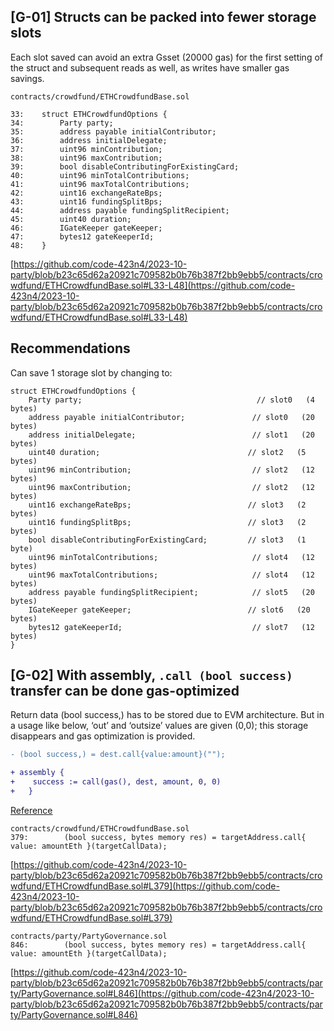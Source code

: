 ## [G-01] Structs can be packed into fewer storage slots
Each slot saved can avoid an extra Gsset (20000 gas) for the first setting of the struct and subsequent reads as well, as writes have smaller gas savings.
````solidity
contracts/crowdfund/ETHCrowdfundBase.sol

33:    struct ETHCrowdfundOptions {
34:        Party party;
35:        address payable initialContributor;
36:        address initialDelegate;
37:        uint96 minContribution;
38:        uint96 maxContribution;
39:        bool disableContributingForExistingCard;
40:        uint96 minTotalContributions;
41:        uint96 maxTotalContributions;
42:        uint16 exchangeRateBps;
43:        uint16 fundingSplitBps;
44:        address payable fundingSplitRecipient;
45:        uint40 duration;
46:        IGateKeeper gateKeeper;
47:        bytes12 gateKeeperId;
48:    }
````
[https://github.com/code-423n4/2023-10-party/blob/b23c65d62a20921c709582b0b76b387f2bb9ebb5/contracts/crowdfund/ETHCrowdfundBase.sol#L33-L48](https://github.com/code-423n4/2023-10-party/blob/b23c65d62a20921c709582b0b76b387f2bb9ebb5/contracts/crowdfund/ETHCrowdfundBase.sol#L33-L48)
## Recommendations
Can save 1 storage slot by changing to:
````solidity
struct ETHCrowdfundOptions {
    Party party;                                       // slot0   (4 bytes)
    address payable initialContributor;               // slot0   (20 bytes)
    address initialDelegate;                          // slot1   (20 bytes)
    uint40 duration;                                 // slot2   (5 bytes)
    uint96 minContribution;                           // slot2   (12 bytes)
    uint96 maxContribution;                           // slot2   (12 bytes)
    uint16 exchangeRateBps;                          // slot3   (2 bytes)
    uint16 fundingSplitBps;                          // slot3   (2 bytes)
    bool disableContributingForExistingCard;         // slot3   (1 byte)
    uint96 minTotalContributions;                     // slot4   (12 bytes)
    uint96 maxTotalContributions;                     // slot4   (12 bytes)
    address payable fundingSplitRecipient;            // slot5   (20 bytes)
    IGateKeeper gateKeeper;                          // slot6   (20 bytes)
    bytes12 gateKeeperId;                             // slot7   (12 bytes)
}
````
## [G-02] With assembly, `.call (bool success)` transfer can be done gas-optimized
Return data (bool success,) has to be stored due to EVM architecture. But in a usage like below, ‘out’ and ‘outsize’ values are given (0,0); this storage disappears and gas optimization is provided.
````diff
- (bool success,) = dest.call{value:amount}("");

+ assembly {
+    success := call(gas(), dest, amount, 0, 0) 
+   }
````
[Reference](https://code4rena.com/reports/2023-01-biconomy#g-01-with-assembly-call-bool-success-transfer-can-be-done-gas-optimized)
````solidity
contracts/crowdfund/ETHCrowdfundBase.sol
379:        (bool success, bytes memory res) = targetAddress.call{ value: amountEth }(targetCallData);
````
[https://github.com/code-423n4/2023-10-party/blob/b23c65d62a20921c709582b0b76b387f2bb9ebb5/contracts/crowdfund/ETHCrowdfundBase.sol#L379](https://github.com/code-423n4/2023-10-party/blob/b23c65d62a20921c709582b0b76b387f2bb9ebb5/contracts/crowdfund/ETHCrowdfundBase.sol#L379)
````solidity
contracts/party/PartyGovernance.sol
846:        (bool success, bytes memory res) = targetAddress.call{ value: amountEth }(targetCallData);
````
[https://github.com/code-423n4/2023-10-party/blob/b23c65d62a20921c709582b0b76b387f2bb9ebb5/contracts/party/PartyGovernance.sol#L846](https://github.com/code-423n4/2023-10-party/blob/b23c65d62a20921c709582b0b76b387f2bb9ebb5/contracts/party/PartyGovernance.sol#L846)